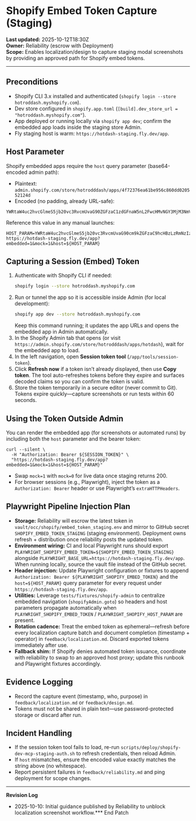 # Shopify Embed Token Capture (Staging)

**Last updated:** 2025-10-12T18:30Z  
**Owner:** Reliability (escrow with Deployment)  
**Scope:** Enables localization/design to capture staging modal screenshots by providing an approved path for Shopify embed tokens.

---

## Preconditions
- Shopify CLI 3.x installed and authenticated (`shopify login --store hotroddash.myshopify.com`).
- Dev store configured in `shopify.app.toml` (`[build].dev_store_url = "hotroddash.myshopify.com"`).
- App deployed or running locally via `shopify app dev`; confirm the embedded app loads inside the staging store Admin.
- Fly staging host is warm: `https://hotdash-staging.fly.dev/app`.

## Host Parameter
Shopify embedded apps require the `host` query parameter (base64-encoded admin path):

- Plaintext: `admin.shopify.com/store/hotrodddash/apps/4f72376ea61be956c860dd020552124d`
- Encoded (no padding, already URL-safe):

```
YWRtaW4uc2hvcGlmeS5jb20vc3RvcmUvaG90ZGFzaC1zdGFnaW5nL2FwcHMvNGY3MjM3NmVhNjFiZTk1NmM4NjBkZDAyMDU1MjEyNGQ=
```

Reference this value in any manual launches:

```
HOST_PARAM=YWRtaW4uc2hvcGlmeS5jb20vc3RvcmUvaG90cm9kZGFzaC9hcHBzLzRmNzIzNzZlYTYxYmU5NTZjODYwZGQwMjA1NTIxMjRk
https://hotdash-staging.fly.dev/app?embedded=1&mock=1&host=${HOST_PARAM}
```

## Capturing a Session (Embed) Token
1. Authenticate with Shopify CLI if needed:
   ```bash
   shopify login --store hotroddash.myshopify.com
   ```
2. Run or tunnel the app so it is accessible inside Admin (for local development):
   ```bash
   shopify app dev --store hotroddash.myshopify.com
   ```
   Keep this command running; it updates the app URLs and opens the embedded app in Admin automatically.
3. In the Shopify Admin tab that opens (or visit `https://admin.shopify.com/store/hotrodddash/apps/hotdash`), wait for the embedded app to load.
4. In the left navigation, open **Session token tool** (`/app/tools/session-token`).
5. Click **Refresh now** if a token isn’t already displayed, then use **Copy token**. The tool auto-refreshes tokens before they expire and surfaces decoded claims so you can confirm the token is valid.
6. Store the token temporarily in a secure editor (never commit to Git). Tokens expire quickly—capture screenshots or run tests within 60 seconds.

## Using the Token Outside Admin
You can render the embedded app (for screenshots or automated runs) by including both the `host` parameter and the bearer token:

```
curl --silent \
  -H "Authorization: Bearer ${SESSION_TOKEN}" \
  "https://hotdash-staging.fly.dev/app?embedded=1&mock=1&host=${HOST_PARAM}"
```

- Swap `mock=1` with `mock=0` for live data once staging returns 200.
- For browser sessions (e.g., Playwright), inject the token as a `Authorization: Bearer` header or use Playwright’s `extraHTTPHeaders`.

## Playwright Pipeline Injection Plan
- **Storage:** Reliability will escrow the latest token in `vault/occ/shopify/embed_token_staging.env` and mirror to GitHub secret `SHOPIFY_EMBED_TOKEN_STAGING` (staging environment). Deployment owns refresh + distribution once reliability posts the updated token.
- **Environment wiring:** CI and local Playwright runs should export `PLAYWRIGHT_SHOPIFY_EMBED_TOKEN=${SHOPIFY_EMBED_TOKEN_STAGING}` alongside `PLAYWRIGHT_BASE_URL=https://hotdash-staging.fly.dev/app`. When running locally, source the vault file instead of the GitHub secret.
- **Header injection:** Update Playwright configuration or fixtures to append `Authorization: Bearer ${PLAYWRIGHT_SHOPIFY_EMBED_TOKEN}` and the `host=${HOST_PARAM}` query parameter for every request under `https://hotdash-staging.fly.dev/app`.
- **Utilities:** Leverage `tests/fixtures/shopify-admin` to centralize embedded navigation (`shopifyAdmin.goto`) so headers and host parameters propagate automatically when `PLAYWRIGHT_SHOPIFY_EMBED_TOKEN` / `PLAYWRIGHT_SHOPIFY_HOST_PARAM` are present.
- **Rotation cadence:** Treat the embed token as ephemeral—refresh before every localization capture batch and document completion (timestamp + operator) in `feedback/localization.md`. Discard exported tokens immediately after use.
- **Fallback shim:** If Shopify denies automated token issuance, coordinate with reliability to swap to an approved host proxy; update this runbook and Playwright fixtures accordingly.

## Evidence Logging
- Record the capture event (timestamp, who, purpose) in `feedback/localization.md` or `feedback/design.md`.
- Tokens must not be shared in plain text—use password-protected storage or discard after run.

## Incident Handling
- If the session token tool fails to load, re-run `scripts/deploy/shopify-dev-mcp-staging-auth.sh` to refresh credentials, then reload Admin.
- If `host` mismatches, ensure the encoded value exactly matches the string above (no whitespace).
- Report persistent failures in `feedback/reliability.md` and ping deployment for scope changes.

---

**Revision Log**
- 2025-10-10: Initial guidance published by Reliability to unblock localization screenshot workflow.*** End Patch
